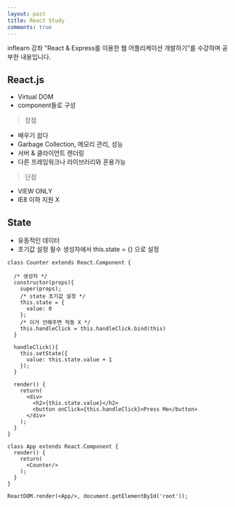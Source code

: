 ```yaml
---
layout: post
title: React Study
comments: true
---
```

inflearn 강좌 "React & Express를 이용한 웹 어플리케이션 개발하기"를 수강하며 공부한 내용입니다.

## React.js
- Virtual DOM
- component들로 구성

> 장점
- 배우기 쉽다
- Garbage Collection, 메모리 관리, 성능
- 서버 & 클라이언트 렌더링
- 다른 프레임워크나 라이브러리와 혼용가능

> 단점
- VIEW ONLY
- IE8 이하 지원 X

## State
- 유동적인 데이터
- 초기값 설정 필수 생성자에서 this.state = {} 으로 설정

```
class Counter extends React.Component {
  
  /* 생성자 */
  constructor(props){
    super(props);
    /* state 초기값 설정 */
    this.state = {
      value: 0
    };
    /* 이거 안해주면 작동 X */
    this.handleClick = this.handleClick.bind(this)
  }
  
  handleClick(){
    this.setState({
      value: this.state.value + 1
    });
  }
  
  render() {
    return(
      <div>
        <h2>{this.state.value}</h2>
        <button onClick={this.handleClick}>Press Me</button>
      </div>
    );
  }
}

class App extends React.Component {
  render() {
    return(
      <Counter/>
    );
  }
}

ReactDOM.render(<App/>, document.getElementById('root'));
```
